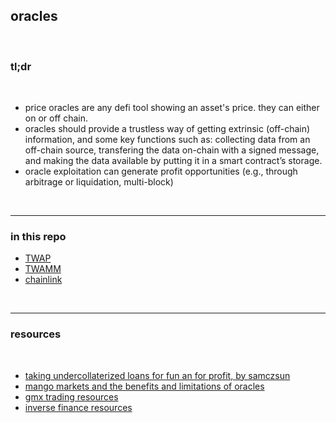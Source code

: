 ## oracles

<br>

### tl;dr

<br>

* price oracles are any defi tool showing an asset's price. they can either on or off chain.
* oracles should provide a trustless way of getting extrinsic (off-chain) information, and some key functions such as: collecting data from an off-chain source, transfering the data on-chain with a signed message, and making the data available by putting it in a smart contract’s storage.
* oracle exploitation can generate profit opportunities (e.g., through arbitrage or liquidation, multi-block)

<br>

---

### in this repo



* [TWAP](twap.md)
* [TWAMM](twamm.md)
* [chainlink](chainlink.md)

<br>

---

### resources


<br>

* [taking undercollaterized loans for fun an for profit, by samczsun](https://samczsun.com/taking-undercollateralized-loans-for-fun-and-for-profit/)
* [mango markets and the benefits and limitations of oracles](https://blog.kaiko.com/mango-markets-and-the-benefits-and-limitations-of-oracles-753ce6d2a732)
* [gmx trading resources](https://github.com/go-outside-labs/mev-toolkit/tree/main/MEV_by_chains/MEV_on_Arbitrum/gmx)
* [inverse finance resources](https://github.com/go-outside-labs/mev-toolkit/blob/main/MEV_and_trading/protocols/inverse.md)
